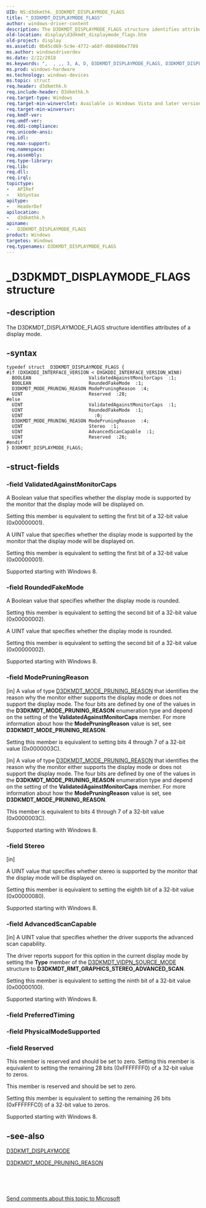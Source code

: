 ```yaml
---
UID: NS:d3dkmthk._D3DKMDT_DISPLAYMODE_FLAGS
title: "_D3DKMDT_DISPLAYMODE_FLAGS"
author: windows-driver-content
description: The D3DKMDT_DISPLAYMODE_FLAGS structure identifies attributes of a display mode.
old-location: display\d3dkmdt_displaymode_flags.htm
old-project: display
ms.assetid: 0b45cd69-5c9e-4772-a68f-d604806e7789
ms.author: windowsdriverdev
ms.date: 2/22/2018
ms.keywords: ",  , ,, 3, A, D, D3DKMDT_DISPLAYMODE_FLAGS, D3DKMDT_DISPLAYMODE_FLAGS structure [Display Devices], E, F, G, I, K, L, M, O, OpenGL_Structs_64aa66c8-8323-4cee-b437-16b8f3c361c8.xml, P, S, T, Y, _, _D3DKMDT_DISPLAYMODE_FLAGS, d3dkmthk/D3DKMDT_DISPLAYMODE_FLAGS, display.d3dkmdt_displaymode_flags"
ms.prod: windows-hardware
ms.technology: windows-devices
ms.topic: struct
req.header: d3dkmthk.h
req.include-header: D3dkmthk.h
req.target-type: Windows
req.target-min-winverclnt: Available in Windows Vista and later versions of the Windows operating systems.
req.target-min-winversvr: 
req.kmdf-ver: 
req.umdf-ver: 
req.ddi-compliance: 
req.unicode-ansi: 
req.idl: 
req.max-support: 
req.namespace: 
req.assembly: 
req.type-library: 
req.lib: 
req.dll: 
req.irql: 
topictype:
-	APIRef
-	kbSyntax
apitype:
-	HeaderDef
apilocation:
-	d3dkmthk.h
apiname:
-	D3DKMDT_DISPLAYMODE_FLAGS
product: Windows
targetos: Windows
req.typenames: D3DKMDT_DISPLAYMODE_FLAGS
---
```


# _D3DKMDT_DISPLAYMODE_FLAGS structure


## -description


The D3DKMDT_DISPLAYMODE_FLAGS structure identifies attributes of a display mode.


## -syntax


````
typedef struct _D3DKMDT_DISPLAYMODE_FLAGS {
#if (DXGKDDI_INTERFACE_VERSION < DXGKDDI_INTERFACE_VERSION_WIN8)
  BOOLEAN                     ValidatedAgainstMonitorCaps  :1;
  BOOLEAN                     RoundedFakeMode  :1;
  D3DKMDT_MODE_PRUNING_REASON ModePruningReason  :4;
  UINT                        Reserved  :28;
#else 
  UINT                        ValidatedAgainstMonitorCaps  :1;
  UINT                        RoundedFakeMode  :1;
  UINT                          :0;
  D3DKMDT_MODE_PRUNING_REASON ModePruningReason  :4;
  UINT                        Stereo  :1;
  UINT                        AdvancedScanCapable  :1;
  UINT                        Reserved  :26;
#endif 
} D3DKMDT_DISPLAYMODE_FLAGS;
````


## -struct-fields




### -field ValidatedAgainstMonitorCaps

A Boolean value that specifies whether the display mode is supported by the monitor that the display mode will be displayed on.

Setting this member is equivalent to setting the first bit of a 32-bit value (0x00000001).

A UINT value that specifies whether the display mode is supported by the monitor that the display mode will be displayed on.

Setting this member is equivalent to setting the first bit of a 32-bit value (0x00000001).

Supported starting with Windows 8.


### -field RoundedFakeMode

A Boolean value that specifies whether the display mode is rounded.

Setting this member is equivalent to setting the second bit of a 32-bit value (0x00000002).

A UINT value that specifies whether the display mode is rounded.

Setting this member is equivalent to setting the second bit of a 32-bit value (0x00000002).

Supported starting with Windows 8.


### -field ModePruningReason

[in] A value of type <a href="..\d3dkmthk\ne-d3dkmthk-_d3dkmdt_mode_pruning_reason.md">D3DKMDT_MODE_PRUNING_REASON</a> that identifies the reason why the monitor either supports the display mode or does not support the display mode. The four bits are defined by one of the values in the <b>D3DKMDT_MODE_PRUNING_REASON</b> enumeration type and depend on the setting of the <b>ValidatedAgainstMonitorCaps</b> member. For more information about how the <b>ModePruningReason</b> value is set, see <b>D3DKMDT_MODE_PRUNING_REASON</b>.

Setting this member is equivalent to setting bits 4 through 7 of a 32-bit value (0x0000003C).

[in] A value of type <a href="..\d3dkmthk\ne-d3dkmthk-_d3dkmdt_mode_pruning_reason.md">D3DKMDT_MODE_PRUNING_REASON</a> that identifies the reason why the monitor either supports the display mode or does not support the display mode. The four bits are defined by one of the values in the <b>D3DKMDT_MODE_PRUNING_REASON</b> enumeration type and depend on the setting of the <b>ValidatedAgainstMonitorCaps</b> member. For more information about how the <b>ModePruningReason</b> value is set, see <b>D3DKMDT_MODE_PRUNING_REASON</b>.

This member is equivalent to bits 4 through 7 of a 32-bit value (0x0000003C). 

Supported starting with Windows 8.


### -field Stereo

[in] 

A UINT value that specifies whether stereo is supported by the monitor that the display mode will be displayed on.

Setting this member is equivalent to setting the eighth bit of a 32-bit value (0x00000080).

Supported starting with Windows 8.


### -field AdvancedScanCapable

[in] A UINT value that specifies whether the driver supports the advanced scan capability.

The driver reports support for this option in the current display mode by setting the <b>Type</b> member of the <a href="..\d3dkmdt\ns-d3dkmdt-_d3dkmdt_vidpn_source_mode.md">D3DKMDT_VIDPN_SOURCE_MODE</a> structure to <b>D3DKMDT_RMT_GRAPHICS_STEREO_ADVANCED_SCAN</b>.

Setting this member is equivalent to setting the ninth bit of a 32-bit value (0x00000100).

Supported starting with Windows 8.


### -field PreferredTiming

 


### -field PhysicalModeSupported

 


### -field Reserved

This member is reserved and should be set to zero. Setting this member is equivalent to setting the remaining 28 bits (0xFFFFFFF0) of a 32-bit value to zeros.

This member is reserved and should be set to zero.

Setting this member is equivalent to setting the remaining 26 bits (0xFFFFFFC0) of a 32-bit value to zeros.

Supported starting with Windows 8.


## -see-also

<a href="..\d3dkmthk\ns-d3dkmthk-_d3dkmt_displaymode.md">D3DKMT_DISPLAYMODE</a>



<a href="..\d3dkmthk\ne-d3dkmthk-_d3dkmdt_mode_pruning_reason.md">D3DKMDT_MODE_PRUNING_REASON</a>



 

 

<a href="mailto:wsddocfb@microsoft.com?subject=Documentation%20feedback [display\display]:%20D3DKMDT_DISPLAYMODE_FLAGS structure%20 RELEASE:%20(2/22/2018)&amp;body=%0A%0APRIVACY STATEMENT%0A%0AWe use your feedback to improve the documentation. We don't use your email address for any other purpose, and we'll remove your email address from our system after the issue that you're reporting is fixed. While we're working to fix this issue, we might send you an email message to ask for more info. Later, we might also send you an email message to let you know that we've addressed your feedback.%0A%0AFor more info about Microsoft's privacy policy, see http://privacy.microsoft.com/en-us/default.aspx." title="Send comments about this topic to Microsoft">Send comments about this topic to Microsoft</a>

